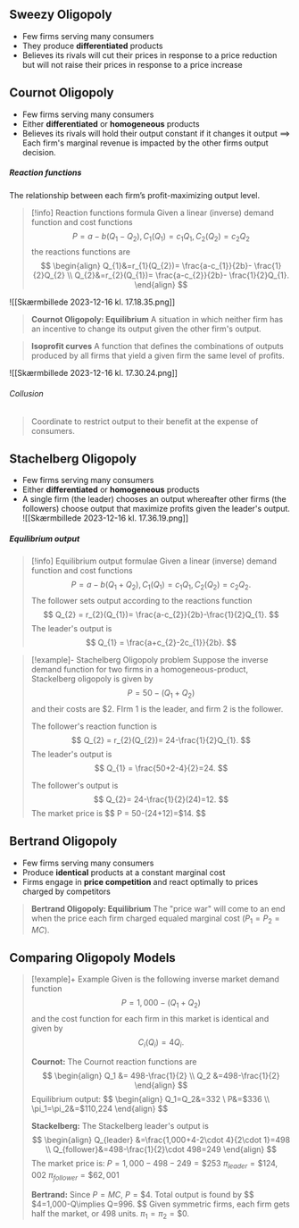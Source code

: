 ## Sweezy Oligopoly
- Few firms serving many consumers
- They produce **differentiated** products
- Believes its rivals will cut their prices in response to a price reduction but will not raise their prices in response to a price increase

## Cournot Oligopoly
- Few firms serving many consumers
- Either **differentiated** or **homogeneous** products
- Believes its rivals will hold their output constant if it changes it output $\implies$ Each firm's marginal revenue is impacted by the other firms output decision.

##### Reaction functions
The relationship between each firm’s profit-maximizing output level.

>[!info] Reaction functions formula
>Given a linear (inverse) demand function and cost functions
>$$
>P=a-b(Q_{1}-Q_{2}), C_{1}(Q_{1})=c_{1}Q_{1}, C_{2}(Q_{2})=c_{2}Q_{2}
>$$
>the reactions functions are
>$$
>\begin{align}
> Q_{1}&=r_{1}(Q_{2})= \frac{a-c_{1}}{2b}- \frac{1}{2}Q_{2} \\
> Q_{2}&=r_{2}(Q_{1})= \frac{a-c_{2}}{2b}- \frac{1}{2}Q_{1}.
>\end{align}
>$$

![[Skærmbillede 2023-12-16 kl. 17.18.35.png]]
>**Cournot Oligopoly: Equilibrium**
>A situation in which neither firm has an incentive to change its output given the other firm's output.

 >**Isoprofit curves**
>A function that defines the combinations of outputs produced by all firms that yield a given firm the same level of profits.

![[Skærmbillede 2023-12-16 kl. 17.30.24.png]]
###### Collusion
>Coordinate to restrict output to their benefit at the expense of consumers.


## Stachelberg Oligopoly
- Few firms serving many consumers
- Either **differentiated** or **homogeneous** products
- A single firm (the leader) chooses an output whereafter other firms (the followers) choose output that maximize profits given the leader's output.
![[Skærmbillede 2023-12-16 kl. 17.36.19.png]]
##### Equilibrium output
>[!info] Equilibrium output formulae
>Given a linear (inverse) demand function and cost functions
>$$
>P = a-b(Q_{1}+Q_{2}), C_{1}(Q_{1})=c_{1}Q_{1}, C_{2}(Q_{2})=c_{2}Q_{2}.
>$$
>The follower sets output according to the reactions function
>$$
>Q_{2} = r_{2}(Q_{1})= \frac{a-c_{2}}{2b}-\frac{1}{2}Q_{1}.
>$$
>The leader's output is
>$$
>Q_{1} = \frac{a+c_{2}-2c_{1}}{2b}.
>$$

>[!example]- Stachelberg Oligopoly problem
>Suppose the inverse demand function for two firms in a homogeneous-product, Stackelberg oligopoly is given by
>$$
>P = 50-(Q_{1}+Q_{2})
>$$
>and their costs are $2. FIrm 1 is the leader, and firm 2 is the follower.
>
>The follower's reaction function is 
>$$
>Q_{2} = r_{2}(Q_{2})= 24-\frac{1}{2}Q_{1}.
>$$
>The leader's output is
>$$
>Q_{1} = \frac{50+2-4}{2}=24.
>$$
>
>The follower's output is
>$$
>Q_{2}= 24-\frac{1}{2}(24)=12.
>$$
>The market price is
>$$
>P = 50-(24+12)=$14.
>$$

## Bertrand Oligopoly
- Few firms serving many consumers
- Produce **identical** products at a constant marginal cost
- Firms engage in **price competition** and react optimally to prices charged by competitors

>**Bertrand Oligopoly: Equilibrium**
>The "price war" will come to an end when the price each firm charged equaled marginal cost ($P_{1}=P_{2}=MC$).

## Comparing Oligopoly Models
>[!example]+ Example
>Given is the following inverse market demand function
>$$
>P = 1,000-(Q_1+Q_2)
>$$
>and the cost function for each firm in this market is identical and given by
>$$
>C_i(Q_i)=4Q_i.
>$$
>
>**Cournot:**
>The Cournot reaction functions are
>$$
>\begin{align}
>Q_1 &= 498-\frac{1}{2} \\
>Q_2 &=498-\frac{1}{2}
>\end{align}
>$$
>Equilibrium output:
>$$
>\begin{align}
>Q_1=Q_2&=332 \\
>P&=$336 \\
>\pi_1=\pi_2&=$110,224
\end{align}
>$$
>
>**Stackelberg:**
>The Stackelberg leader's output is
>$$
>\begin{align}
>Q_{leader} &=\frac{1,000+4-2\cdot 4}{2\cdot 1}=498 \\
>Q_{follower}&=498-\frac{1}{2}\cdot 498=249
\end{align}
>$$
>The market price is: $P=1,000-498-249=\$253$
>$\pi_{leader}=\$124,002$
>$\pi_{follower}=\$62,001$
>
>**Bertrand:**
>Since $P=MC$, $P=\$4$.
>Total output is found by
>$$
>$4=1,000-Q\implies Q=996.
>$$
>Given symmetric firms, each firm gets half the market, or 498 units.
>$\pi_1=\pi_2=\$0$.

